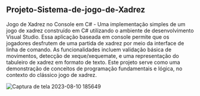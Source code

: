 ## Projeto-Sistema-de-jogo-de-Xadrez
Jogo de Xadrez no Console em C# - Uma implementação simples de um jogo de xadrez construído em C# utilizando o ambiente de desenvolvimento Visual Studio. Essa aplicação baseada em console permite que os jogadores desfrutem de uma partida de xadrez por meio da interface de linha de comando. As funcionalidades incluem validação básica de movimentos, detecção de xeque/xequemate, e uma representação do tabuleiro de xadrez em formato de texto. Este projeto serve como uma demonstração de conceitos de programação fundamentais e lógica, no contexto do clássico jogo de xadrez.

![Captura de tela 2023-08-10 185649](https://github.com/RafaelSantana03/Projeto-Sistema-de-jogo-de-Xadrez/assets/131009931/88f773c6-8729-4cca-8f0d-d1e05a26e268)
